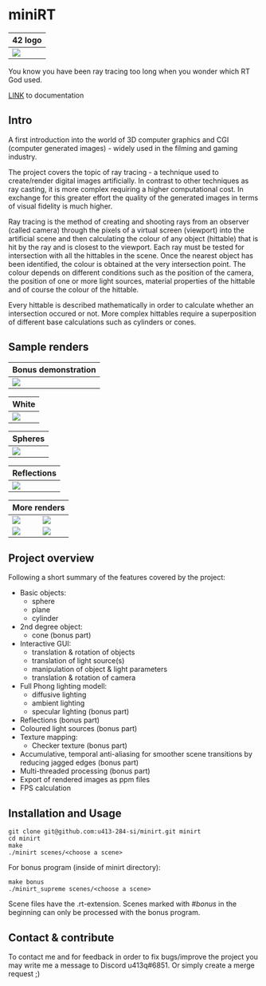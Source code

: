 # miniRT

<table align=center>
	<thead>
		<tr>
			<th colspan=2>42 logo</th>
		</tr>
	</thead>
  <tbody>
      <tr>
        <td><image src="renders/42.png"></image></td>
      </tr>
  </tbody>
</table>

You know you have been ray tracing too long when you wonder which RT God used.

[LINK](https://u413-284-si.github.io/miniRT) to documentation

## Intro
A first introduction into the world of 3D computer graphics and CGI (computer generated images) - widely used in the filming and gaming industry.

The project covers the topic of ray tracing - a technique used to create/render digital images artificially. In contrast to other techniques as ray casting, it is more complex requiring a higher computational cost. In exchange for this greater effort the quality of the generated images in terms of visual fidelity is much higher. 

Ray tracing is the method of creating and shooting rays from an observer (called camera) through the pixels of a virtual screen (viewport) into the artificial scene and then calculating the colour of any object (hittable) that is hit by the ray and is closest to the viewport. Each ray must be tested for intersection with all the hittables in the scene. Once the nearest object has been identified, the colour is obtained at the very intersection point. The colour depends on different conditions such as the position of the camera, the position of one or more light sources, material properties of the hittable and of course the colour of the hittable.

Every hittable is described mathematically in order to calculate whether an intersection occured or not. More complex hittables require a superposition of different base calculations such as cylinders or cones.

## Sample renders
<table align=center>
	<thead>
		<tr>
			<th colspan=2>Bonus demonstration</th>
		</tr>
	</thead>
  <tbody>
      <tr>
        <td><image src="renders/bonus.png"></image></td>
      </tr>
  </tbody>
</table>

<table align=center>
	<thead>
		<tr>
			<th colspan=2>White</th>
		</tr>
	</thead>
  <tbody>
      <tr>
        <td><image src="renders/white.png"></image></td>
      </tr>
  </tbody>
</table>

<table align=center>
	<thead>
		<tr>
			<th colspan=2>Spheres</th>
		</tr>
	</thead>
  <tbody>
      <tr>
        <td><image src="renders/spheres.png"></image></td>
      </tr>
  </tbody>
</table>

<table align=center>
	<thead>
		<tr>
			<th colspan=2>Reflections</th>
		</tr>
	</thead>
  <tbody>
      <tr>
        <td><image src="renders/reflection.png"></image></td>
      </tr>
  </tbody>
</table>

<table align=center>
	<thead>
		<tr>
			<th colspan=2>More renders</th>
		</tr>
	</thead>
  <tbody>
      <tr>
	<td><image src="renders/complex.png"></image></td>
        <td><image src="renders/shadows.png"></image></td>
      </tr>
      <tr>
	<td><image src="renders/pokeball.png"></image></td>
        <td><image src="renders/snowman.png"></image></td>
      </tr>
  </tbody>
</table>

## Project overview

Following a short summary of the features covered by the project:

- Basic objects:
  - sphere
  - plane
  - cylinder
- 2nd degree object:
  - cone (bonus part)
- Interactive GUI:
  - translation & rotation of objects
  - translation of light source(s)
  - manipulation of object & light parameters
  - translation & rotation of camera
- Full Phong lighting modell:
  - diffusive lighting
  - ambient lighting
  - specular lighting (bonus part)
- Reflections (bonus part)
- Coloured light sources (bonus part)
- Texture mapping: 
  - Checker texture (bonus part)
- Accumulative, temporal anti-aliasing for smoother scene transitions by reducing jagged edges (bonus part)
- Multi-threaded processing (bonus part)
- Export of rendered images as ppm files
- FPS calculation

## Installation and Usage

```
git clone git@github.com:u413-284-si/minirt.git minirt
cd minirt
make
./minirt scenes/<choose a scene>
```

For bonus program (inside of minirt directory):

```
make bonus
./minirt_supreme scenes/<choose a scene>
```
Scene files have the .rt-extension. Scenes marked with *#bonus* in the beginning can only be processed with the bonus program.

## Contact & contribute

To contact me and for feedback in order to fix bugs/improve the project you may write me a message to Discord u413q#6851. Or simply create a merge request ;)

